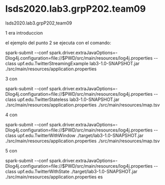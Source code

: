 # lsds2020.lab3.grpP202.team09
lsds2020.lab3.grpP202,team09

1 era introduccion

el ejemplo del punto 2 se ejecuta con el comando:

spark-submit --conf spark.driver.extraJavaOptions=-Dlog4j.configuration=file://$PWD/src/main/resources/log4j.properties --class upf.edu.TwitterStreamingExample lab3-1.0-SNAPSHOT.jar ./src/main/resources/application.properties


3 con

spark-submit --conf spark.driver.extraJavaOptions=-Dlog4j.configuration=file://$PWD/src/main/resources/log4j.properties --class upf.edu.TwitterStateless lab3-1.0-SNAPSHOT.jar ./src/main/resources/application.properties ./src/main/resources/map.tsv

4 con 

spark-submit --conf spark.driver.extraJavaOptions=-Dlog4j.configuration=file://$PWD/src/main/resources/log4j.properties --class upf.edu.TwitterWithWindow ./target/lab3-1.0-SNAPSHOT.jar ./src/main/resources/application.properties ./src/main/resources/map.tsv


5 con 

spark-submit --conf spark.driver.extraJavaOptions=-Dlog4j.configuration=file://$PWD/src/main/resources/log4j.properties --class upf.edu.TwitterWithState ./target/lab3-1.0-SNAPSHOT.jar ./src/main/resources/application.properties es
